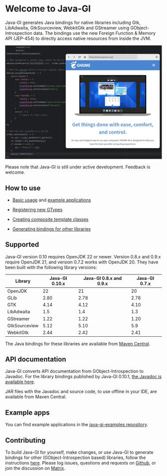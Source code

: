 # Welcome to Java-GI

Java-GI generates Java bindings for native libraries including Gtk, LibAdwaita, GtkSourceview, WebkitGtk and GStreamer using GObject-Introspection data. The bindings use the new Foreign Function & Memory API (JEP-454) to directly access native resources from inside the JVM.

![Screenshot of Java-GI code with the Browser example](img/browser-screenshot.png)

Please note that Java-GI is still under active development. Feedback is welcome.

## How to use

* [Basic usage](usage.md) and [example applications](examples.md)

* [Registering new GTypes](register.md)

* [Creating composite template classes](templates.md)

* [Generating bindings for other libraries](generate.md)

## Supported 

Java-GI version 0.10 requires OpenJDK 22 or newer. Version 0.8.x and 0.9.x require OpenJDK 21, and version 0.7.2 works with OpenJDK 20. They have been built with the following library versions:

| Library       | Java-GI 0.10.x | Java-GI 0.8.x and 0.9.x | Java-GI 0.7.x |
|---------------|----------------|-------------------------|---------------|
| OpenJDK       | 22             | 21                      | 20            |
| GLib          | 2.80           | 2.78                    | 2.76          |
| GTK           | 4.14           | 4.12                    | 4.10          |
| LibAdwaita    | 1.5            | 1.4                     | 1.3           |
| GStreamer     | 1.22           | 1.22                    | 1.20          |
| GtkSourceview | 5.12           | 5.10                    | 5.9           |
| WebkitGtk     | 2.44           | 2.42                    | 2.41          |

The Java bindings for these libraries are available from [Maven Central](https://central.sonatype.com/search?namespace=io.github.jwharm.javagi).

## API documentation

Java-GI converts API documentation from GObject-Introspection to Javadoc. For the library bindings published by Java-GI 0.10.1, [the Javadoc is available here](https://jwharm.github.io/java-gi/javadoc).

JAR files with the Javadoc and source code, to use offline in your IDE, are available from Maven Central.

## Example apps

You can find example applications in the [java-gi-examples repository](https://github.com/jwharm/java-gi-examples).

## Contributing

To build Java-GI for yourself, make changes, or use Java-GI to generate bindings for other (GObject-Introspection based) libraries, follow the instructions [here](https://jwharm.github.io/java-gi/generate/). Please log issues, questions and requests on [Github](https://github.com/jwharm/java-gi), or join the discussion on [Matrix](https://matrix.to/#/#java-gi:matrix.org).
